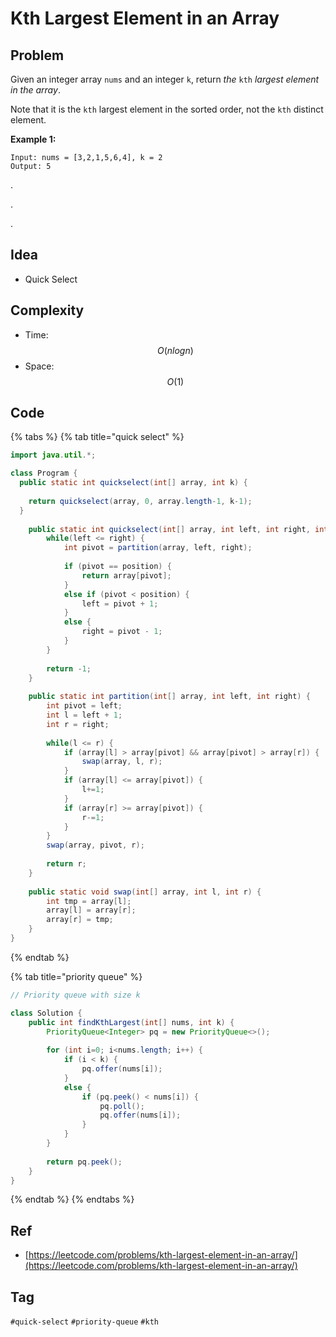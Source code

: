 # Kth Largest Element in an Array

## Problem



Given an integer array `nums` and an integer `k`, return _the_ `kth` _largest element in the array_.

Note that it is the `kth` largest element in the sorted order, not the `kth` distinct element.

**Example 1:**

```text
Input: nums = [3,2,1,5,6,4], k = 2
Output: 5
```



.

.

.



## Idea

* Quick Select

## Complexity

* Time: $$O(nlogn)$$
* Space: $$O(1)$$

## Code 

{% tabs %}
{% tab title="quick select" %}
```java
import java.util.*;

class Program {
  public static int quickselect(int[] array, int k) {
    
    return quickselect(array, 0, array.length-1, k-1);
  }
	
	public static int quickselect(int[] array, int left, int right, int position) {
		while(left <= right) {
			int pivot = partition(array, left, right);
			
			if (pivot == position) {
				return array[pivot];
			}
			else if (pivot < position) {
				left = pivot + 1;
			}
			else {
				right = pivot - 1;
			}
		}
		
		return -1;
	}
	
	public static int partition(int[] array, int left, int right) {
		int pivot = left;
		int l = left + 1;
		int r = right;
		
		while(l <= r) {
			if (array[l] > array[pivot] && array[pivot] > array[r]) {
				swap(array, l, r);
			}
			if (array[l] <= array[pivot]) {
				l+=1;
			}
			if (array[r] >= array[pivot]) {
				r-=1;
			}
		}
		swap(array, pivot, r);
		
		return r;
	}
	
	public static void swap(int[] array, int l, int r) {
		int tmp = array[l];
		array[l] = array[r];
		array[r] = tmp;
	}
}

```
{% endtab %}

{% tab title="priority queue" %}
```java
// Priority queue with size k

class Solution {
    public int findKthLargest(int[] nums, int k) {
        PriorityQueue<Integer> pq = new PriorityQueue<>();
        
        for (int i=0; i<nums.length; i++) {
            if (i < k) {
                pq.offer(nums[i]);
            }
            else {
                if (pq.peek() < nums[i]) {
                    pq.poll();
                    pq.offer(nums[i]);
                }
            }
        }
        
        return pq.peek();
    }
}
```
{% endtab %}
{% endtabs %}

## Ref

* [https://leetcode.com/problems/kth-largest-element-in-an-array/](https://leetcode.com/problems/kth-largest-element-in-an-array/)

## Tag

`#quick-select` `#priority-queue` `#kth`

